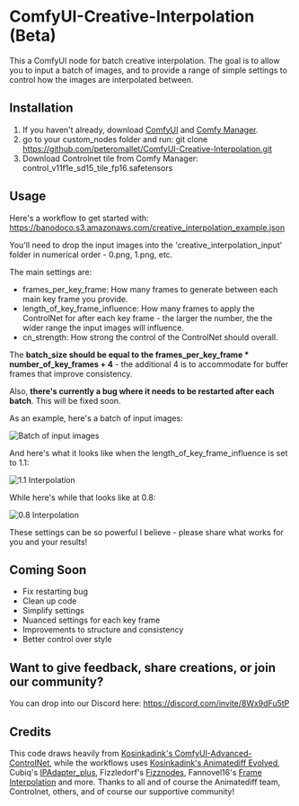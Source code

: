 # ComfyUI-Creative-Interpolation (Beta)

This a ComfyUI node for batch creative interpolation. The goal is to allow you to input a batch of images, and to provide a range of simple settings to control how the images are interpolated between. 

## Installation

1. If you haven't already, download [ComfyUI](https://github.com/comfyanonymous/ComfyUI) and [Comfy Manager](https://github.com/ltdrdata/ComfyUI-Manager).
1. go to your custom_nodes folder and run: git clone https://github.com/peteromallet/ComfyUI-Creative-Interpolation.git
2. Download Controlnet tile from Comfy Manager: control_v11f1e_sd15_tile_fp16.safetensors

## Usage

Here's a workflow to get started with: https://banodoco.s3.amazonaws.com/creative_interpolation_example.json

You'll need to drop the input images into the 'creative_interpolation_input' folder in numerical order - 0.png, 1.png, etc.

The main settings are:

- frames_per_key_frame: How many frames to generate between each main key frame you provide.
- length_of_key_frame_influence: How many frames to apply the ControlNet for after each key frame - the larger the number, the the wider range the input images will influence.
- cn_strength: How strong the control of the ControlNet should overall.

The **batch_size should be equal to the frames_per_key_frame * number_of_key_frames + 4** - the additional 4 is to accommodate for buffer frames that improve consistency. 

Also, **there's currently a bug where it needs to be restarted after each batch**. This will be fixed soon.

As an example, here's a batch of input images:

![Batch of input images](https://banodoco.s3.amazonaws.com/interpolation_input.png)

And here's what it looks like when the length_of_key_frame_influence is set to 1.1:


![1.1 Interpolation](https://github.com/peteromallet/ComfyUI-Creative-Interpolation/blob/main/demo/1.1.gif)


While here's while that looks like at 0.8:

![0.8 Interpolation](https://github.com/peteromallet/ComfyUI-Creative-Interpolation/blob/main/demo/0.8.gif)

These settings can be so powerful I believe - please share what works for you and your results!

## Coming Soon

- Fix restarting bug
- Clean up code
- Simplify settings
- Nuanced settings for each key frame
- Improvements to structure and consistency
- Better control over style

## Want to give feedback, share creations, or join our community?

You can drop into our Discord here: https://discord.com/invite/8Wx9dFu5tP

## Credits

This code draws heavily from [Kosinkadink's ComfyUI-Advanced-ControlNet](https://github.com/Kosinkadink/ComfyUI-Advanced-ControlNet), while the workflows uses [Kosinkadink's Animatediff Evolved](https://github.com/Kosinkadink/ComfyUI-AnimateDiff-Evolved), Cubiq's [IPAdapter_plus](https://github.com/cubiq/ComfyUI_IPAdapter_plus), Fizzledorf's [Fizznodes](https://github.com/FizzleDorf/ComfyUI_FizzNodes), Fannovel16's [Frame Interpolation](https://github.com/Fannovel16/ComfyUI-Frame-Interpolation) and more. Thanks to all and of course the Animatediff team, Controlnet, others, and of course our supportive community!